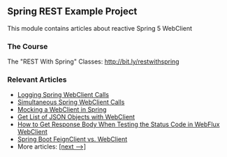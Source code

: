 ## Spring REST Example Project

This module contains articles about reactive Spring 5 WebClient

### The Course
The "REST With Spring" Classes: http://bit.ly/restwithspring

### Relevant Articles
- [Logging Spring WebClient Calls](https://www.baeldung.com/spring-log-webclient-calls)
- [Simultaneous Spring WebClient Calls](https://www.baeldung.com/spring-webclient-simultaneous-calls)
- [Mocking a WebClient in Spring](https://www.baeldung.com/spring-mocking-webclient)
- [Get List of JSON Objects with WebClient](https://www.baeldung.com/spring-webclient-json-list)
- [How to Get Response Body When Testing the Status Code in WebFlux WebClient](https://www.baeldung.com/spring-webclient-get-response-body)
- [Spring Boot FeignClient vs. WebClient](https://www.baeldung.com/spring-boot-feignclient-vs-webclient)
- More articles: [[next -->]](../spring-reactive-client-2)
